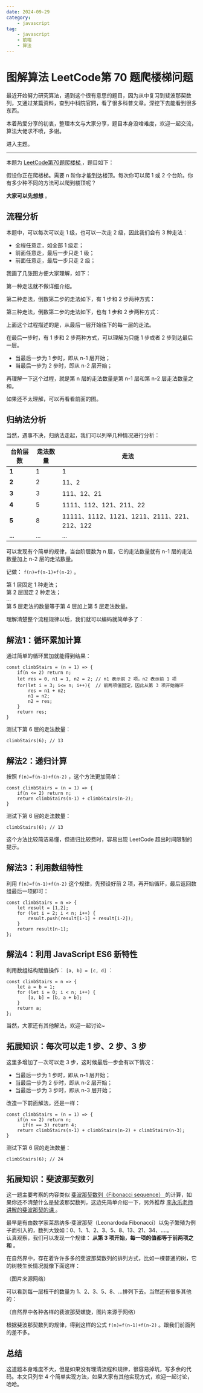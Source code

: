 ```yaml
---
date: 2024-09-29
category:
    - javascript
tag:
    - javascript
    - 前端
    - 算法
---
```

 # 图解算法  LeetCode第 70 题爬楼梯问题
最近开始努力研究算法，遇到这个很有意思的题目，因为从中复习到斐波那契数列，又通过某篇资料，查到中科院官网，看了很多科普文章。深挖下去能看到很多东西。

本着热爱分享的初衷，整理本文与大家分享，题目本身没啥难度，欢迎一起交流，算法大佬求不喷，多谢。

进入主题。

* * *

本题为 [ LeetCode第70题爬楼梯 ]() ，题目如下：

假设你正在爬楼梯。需要 n 阶你才能到达楼顶。每次你可以爬 1 或 2 个台阶。你有多少种不同的方法可以爬到楼顶呢？

**大家可以先想想** 。

##  流程分析

本题中，可以每次可以走 1 级，也可以一次走 2 级，因此我们会有 3 种走法：

  * 全程任意走，如全部 1 级走； 
  * 前面任意走，最后一步只走 1 级； 
  * 前面任意走，最后一步只走 2 级； 

我画了几张图方便大家理解，如下：

第一种走法就不做详细介绍。

第二种走法，倒数第二步的走法如下，有 1 步和 2 步两种方式：

第三种走法，倒数第二步的走法如下，也有 1 步和 2 步两种方式：

上面这个过程描述的是，从最后一层开始往下的每一层的走法。

在最后一步时，有 1 步和 2 步两种方式，可以理解为只能 1 步或者 2 步到达最后一层。

  * 当最后一步为 1 步时，即从 n-1 层开始； 
  * 当最后一步为 2 步时，即从 n-2 层开始； 

再理解一下这个过程，就是第 n 层的走法数量是第 n-1 层和第 n-2 层走法数量之和。

如果还不太理解，可以再看看前面的图。

##  归纳法分析

当然，遇事不决，归纳法走起，我们可以列举几种情况进行分析：

台阶层数  |  走法数量  |  走法   
---|---|---  
**1** |  1  |  1   
**2** |  2  |  11、2   
**3** |  3  |  111、12、21   
**4** |  5  |  1111、112、121、211、22   
**5** |  8  |  11111、1112、1121、1211、2111、221、212、122   
**...** |  ...  |  ...   
  
可以发现有个简单的规律，当台阶层数为 n 层，它的走法数量就有 n-1 层的走法数量加上 n-2 层的走法数量。

记做： ` f(n)=f(n-1)+f(n-2) ` 。

第 1 层固定 1 种走法；  
第 2 层固定 2 种走法；  
...  
第 5 层走法的数量等于第 4 层加上第 5 层走法数量。

理解清楚整个流程规律以后，我们就可以编码就简单多了：

##  解法1：循环累加计算

通过简单的循环累加就能得到结果：

    
    
    const climbStairs = (n = 1) => {
        if(n <= 2) return n;
        let res = 0, n1 = 1, n2 = 2; // n1 表示前 2 项，n2 表示前 1 项
        for(let i = 3; i<= n; i++){  // 前两项值固定，因此从第 3 项开始循环
            res = n1 + n2;
            n1 = n2;
            n2 = res;
        }
        return res;
    }

测试下第 6 层的走法数量：

    
    
    climbStairs(6); // 13

##  解法2：递归计算

按照 ` f(n)=f(n-1)+f(n-2) ` ，这个方法更加简单：

    
    
    const climbStairs = (n = 1) => {
        if(n <= 2) return n;
        return climbStairs(n-1) + climbStairs(n-2);
    }

测试下第 6 层的走法数量：

    
    
    climbStairs(6); // 13

这个方法比较简洁易懂，但递归比较费时，容易出现 LeetCode 超出时间限制的提示。

##  解法3：利用数组特性

利用 ` f(n)=f(n-1)+f(n-2) ` 这个规律，先预设好前 2 项，再开始循环，最后返回数组最后一项即可：

    
    
    const climbStairs = n => {
        let result = [1,2];
        for (let i = 2; i < n; i++) {
            result.push(result[i-1] + result[i-2]);
        }
        return result[n-1];
    };

##  解法4：利用 JavaScript ES6 新特性

利用数组结构赋值操作： ` [a, b] = [c, d] ` ：

    
    
    const climbStairs = n => {
        let a = b = 1;
        for (let i = 0; i < n; i++) {
            [a, b] = [b, a + b];
        }
        return a;
    };

当然，大家还有其他解法，欢迎一起讨论~

##  拓展知识：每次可以走 1 步、2 步、3 步

这里多增加了一次可以走 3 步，这时候最后一步会有以下情况：

  * 当最后一步为 1 步时，即从 n-1 层开始； 
  * 当最后一步为 2 步时，即从 n-2 层开始； 
  * 当最后一步为 3 步时，即从 n-3 层开始； 

改造一下前面解法，还是一样：

    
    
    const climbStairs = (n = 1) => {
        if(n <= 2) return n;
          if(n == 3) return 4;
        return climbStairs(n-1) + climbStairs(n-2) + climbStairs(n-3);
    }

测试下第 6 层的走法数量：

    
    
    climbStairs(6); // 24

##  拓展知识：斐波那契数列

这一题主要考察的内容类似 [ 斐波那契数列（Fibonacci sequence） ]()
的计算，如果你还不清楚什么是斐波那契数列，这边先简单介绍一下，另外推荐 [ 李永乐老师讲解的斐波那契的课 ]() 。

最早是有由数学家莱昂纳多·斐波那契（Leonardoda
Fibonacci）以兔子繁殖为例子而引入的，数列大致如：0、1、1、2、3、5、8、13、21、34、....。  
认真观察，我们可以发现一个规律： **从第 3 项开始，每一项的值都等于前两项之和** 。

在自然界中，存在着许许多多的斐波那契数列的排列方式，比如一棵普通的树，它的树枝生长情况就像下面这样：

（图片来源网络）

可以看到每一层枝干的数量为 1、2、3、5、8、...排列下去。当然还有很多其他的：

（自然界中各种各样的裴波那契螺旋，图片来源于网络）

根据斐波那契数列的规律，得到这样的公式 ` f(n)=f(n-1)+f(n-2) ` 。跟我们前面列的差不多。

##  总结

这道题本身难度不大，但是如果没有理清流程和规律，很容易掉坑，写多余的代码。本文只列举 4 个简单实现方法，如果大家有其他实现方式，欢迎一起讨论，哈哈。

